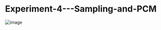 # Experiment-4---Sampling-and-PCM
![image](https://user-images.githubusercontent.com/72866096/179768218-5e0de5e4-20b2-4644-93b8-1ce2a7a8a44c.png)
